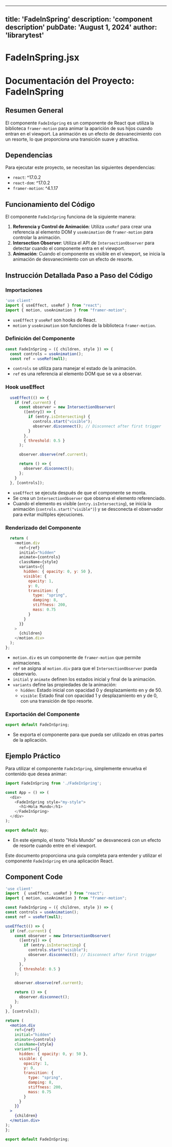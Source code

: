 ---
  title: 'FadeInSpring'
  description: 'component description'
  pubDate: 'August 1, 2024'
  author: 'librarytest'
  ---
  
  
  
  # FadeInSpring.jsx
  # Documentación del Proyecto: FadeInSpring

## Resumen General
El componente `FadeInSpring` es un componente de React que utiliza la biblioteca `framer-motion` para animar la aparición de sus hijos cuando entran en el viewport. La animación es un efecto de desvanecimiento con un resorte, lo que proporciona una transición suave y atractiva.

## Dependencias
Para ejecutar este proyecto, se necesitan las siguientes dependencias:

- `react`: ^17.0.2
- `react-dom`: ^17.0.2
- `framer-motion`: ^4.1.17

## Funcionamiento del Código
El componente `FadeInSpring` funciona de la siguiente manera:

1. **Referencia y Control de Animación**: Utiliza `useRef` para crear una referencia al elemento DOM y `useAnimation` de `framer-motion` para controlar la animación.
2. **Intersection Observer**: Utiliza el API de `IntersectionObserver` para detectar cuando el componente entra en el viewport.
3. **Animación**: Cuando el componente es visible en el viewport, se inicia la animación de desvanecimiento con un efecto de resorte.

## Instrucción Detallada Paso a Paso del Código

### Importaciones
```javascript
'use client'
import { useEffect, useRef } from "react";
import { motion, useAnimation } from "framer-motion";
```
- `useEffect` y `useRef` son hooks de React.
- `motion` y `useAnimation` son funciones de la biblioteca `framer-motion`.

### Definición del Componente
```javascript
const FadeInSpring = ({ children, style }) => {
  const controls = useAnimation();
  const ref = useRef(null);
```
- `controls` se utiliza para manejar el estado de la animación.
- `ref` es una referencia al elemento DOM que se va a observar.

### Hook useEffect
```javascript
  useEffect(() => {
    if (ref.current) {
      const observer = new IntersectionObserver(
        ([entry]) => {
          if (entry.isIntersecting) {
            controls.start("visible");
            observer.disconnect(); // Disconnect after first trigger
          }
        },
        { threshold: 0.5 }
      );

      observer.observe(ref.current);

      return () => {
        observer.disconnect();
      };
    }
  }, [controls]);
```
- `useEffect` se ejecuta después de que el componente se monta.
- Se crea un `IntersectionObserver` que observa el elemento referenciado.
- Cuando el elemento es visible (`entry.isIntersecting`), se inicia la animación (`controls.start("visible")`) y se desconecta el observador para evitar múltiples ejecuciones.

### Renderizado del Componente
```javascript
  return (
    <motion.div
      ref={ref}
      initial="hidden"
      animate={controls}
      className={style}
      variants={{
        hidden: { opacity: 0, y: 50 },
        visible: {
          opacity: 1,
          y: 0,
          transition: {
            type: "spring",
            damping: 8,
            stiffness: 200,
            mass: 0.75
          }
        }
      }}
    >
      {children}
    </motion.div>
  );
};
```
- `motion.div` es un componente de `framer-motion` que permite animaciones.
- `ref` se asigna al `motion.div` para que el `IntersectionObserver` pueda observarlo.
- `initial` y `animate` definen los estados inicial y final de la animación.
- `variants` define las propiedades de la animación:
  - `hidden`: Estado inicial con opacidad 0 y desplazamiento en y de 50.
  - `visible`: Estado final con opacidad 1 y desplazamiento en y de 0, con una transición de tipo resorte.

### Exportación del Componente
```javascript
export default FadeInSpring;
```
- Se exporta el componente para que pueda ser utilizado en otras partes de la aplicación.

## Ejemplo Práctico
Para utilizar el componente `FadeInSpring`, simplemente envuelva el contenido que desea animar:

```javascript
import FadeInSpring from './FadeInSpring';

const App = () => (
  <div>
    <FadeInSpring style="my-style">
      <h1>Hola Mundo</h1>
    </FadeInSpring>
  </div>
);

export default App;
```
- En este ejemplo, el texto "Hola Mundo" se desvanecerá con un efecto de resorte cuando entre en el viewport.

Este documento proporciona una guía completa para entender y utilizar el componente `FadeInSpring` en una aplicación React.
  
  ## Component Code
  ```jsx
  'use client'
import  { useEffect, useRef } from "react";
import { motion, useAnimation } from "framer-motion";

const FadeInSpring = ({ children, style }) => {
  const controls = useAnimation();
  const ref = useRef(null);

  useEffect(() => {
    if (ref.current) {
      const observer = new IntersectionObserver(
        ([entry]) => {
          if (entry.isIntersecting) {
            controls.start("visible");
            observer.disconnect(); // Disconnect after first trigger
          }
        },
        { threshold: 0.5 }
      );

      observer.observe(ref.current);

      return () => {
        observer.disconnect();
      };
    }
  }, [controls]);

  return (
    <motion.div
      ref={ref}
      initial="hidden"
      animate={controls}
      className={style}
      variants={{
        hidden: { opacity: 0, y: 50 },
        visible: {
          opacity: 1,
          y: 0,
          transition: {
            type: "spring",
            damping: 8,
            stiffness: 200,
            mass: 0.75
          }
        }
      }}
    >
      {children}
    </motion.div>
  );
};

export default FadeInSpring;
  ```
  